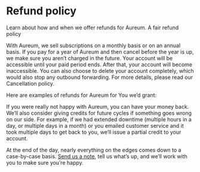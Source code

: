 # Refund policy

Learn about how and when we offer refunds for Aureum.
A fair refund policy

With Aureum, we sell subscriptions on a monthly basis or on an annual basis. If you pay for a year of Aureum and then cancel before the year is up, we make sure you aren’t charged in the future. Your account will be accessible until your paid period ends. After that, your account will become inaccessible. You can also choose to delete your account completely, which would also stop any outbound forwarding. For more details, please read our Cancellation policy.

Here are examples of refunds for Aureum for You we’d grant:

If you were really not happy with Aureum, you can have your money back.
We’ll also consider giving credits for future cycles if something goes wrong on our side. For example, if we had extended downtime (multiple hours in a day, or multiple days in a month) or you emailed customer service and it took multiple days to get back to you, we’ll issue a partial credit to your account.

At the end of the day, nearly everything on the edges comes down to a case-by-case basis. [Send us a note]({{support@hutsonlabs.freshdesk.com}}), tell us what’s up, and we’ll work with you to make sure you’re happy.
